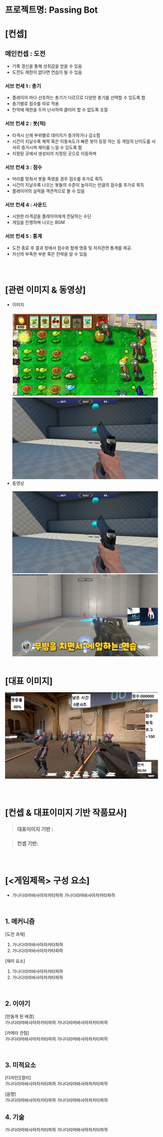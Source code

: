 # 프로젝트명: Passing Bot

# [컨셉]

## 메인컨셉 : 도전

- 기록 경신을 통해 성취감을 얻을 수 있음
- 도전도 제한이 없다면 연습이 될 수 있음

### 서브 컨세 1 : 총기

- 플레이어 마다 선호하는 총기가 다르므로 다양한 총기를 선택할 수 있도록 함
- 총기별로 점수를 따로 적용
- 탄약에 제한을 두어 난사하여 클리어 할 수 없도록 조절

### 서브 컨세 2 : 봇(적)

- 타격시 신체 부위별로 데미지가 증가하거나 감소함
- 시간이 지날수록 체력 혹은 이동속도가 빠른 봇이 등장 하는 등 게임의 난이도를 서서히 증가시켜 재미를 느낄 수 있도록 함
- 지정된 곳에서 생성되어 지정된 곳으로 이동하며 

### 서브 컨세 3 : 점수

- 머리를 맞춰서 봇을 죽였을 경우 점수를 추가로 획득
- 시간이 지날수록 나오는 봇들의 수준이 높아지는 만큼의 점수를 추가로 획득
- 플레이어의 실력을 객관적으로 볼 수 있음

### 서브 컨세 4 : 사운드

- 시원한 타격감을 플레이어에게 전달하는 수단
- 게임을 진행하며 나오는 BGM

### 서브 컨세 5 : 통계

- 도전 종료 후 결과 창에서 점수와 함께 명중 및 처치관련 통계를 제공.
- 자신의 부족한 부분 혹은 전략을 알 수 있음

<br><br>

# [관련 이미지 & 동영상]

- 이미지
<br><br>
  <img src="./img/img2.png">
  <img src="./img/img3.png">
- 동영상 
<br><br>
  [![](./img/img3.png)](https://youtu.be/S_pIRbLcpZQ?t=435)
  [![](./img/img4.png)](https://youtu.be/hmPR4ppUWqs?t=223)
<br><br>

# [대표 이미지]

![그림](./img/img1.png)

<br><br>

# [컨셉 & 대표이미지 기반 작품묘사]

> ### 대표이미지 기반 :

> ### 컨셉 기반:

<br><br>

# [<게임제목> 구성 요소]

- 가나다라마바사아차카타파하 가나다라마바사아차카타파하

<br>

## 1. 메커니즘

[도전 과제]

1. 가나다라마바사아차카타파하
2. 가나다라마바사아차카타파하

[재미 요소]

1. 가나다라마바사아차카타파하
2. 가나다라마바사아차카타파하

<br>

## 2. 이야기

[만들게 된 배경]  
가나다라마바사아차카타파하 가나다라마바사아차카타파하

[카메라 관점]  
가나다라마바사아차카타파하 가나다라마바사아차카타파하

<br>

## 3. 미적요소

[디자인][컬러]  
가나다라마바사아차카타파하 가나다라마바사아차카타파하

[음향]  
가나다라마바사아차카타파하 가나다라마바사아차카타파하
<br>

## 4. 기술

가나다라마바사아차카타파하 가나다라마바사아차카타파하

